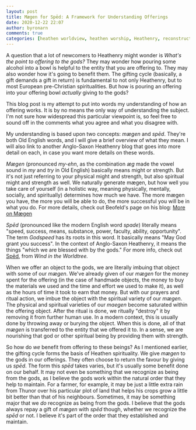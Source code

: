 ```yaml
---
layout: post
title: Mægen for Spēd: A Framework for Understanding Offerings
date: 2020-12-22 22:07
author: byronarn
comments: true
categories: [heathen worldview, heathen worship, Heathenry, reconstruction]
---
```

<!-- wp:paragraph -->
<p>A question that a lot of newcomers to Heathenry might wonder is <em>What's the point to offering to the gods?</em> They may wonder how pouring some alcohol into a bowl is helpful to the entity that you are offering to. They may also wonder how it's going to benefit them. The gifting cycle (basically, a gift demands a gift in return) is fundamental to not only Heathenry, but to most European pre-Christian spiritualities. But how is pouring an offering into your offering bowl <em>actually</em> giving to the gods?</p>
<!-- /wp:paragraph -->

<!-- wp:paragraph -->
<p>This blog post is my attempt to put into words my understanding of how an offering works. It is by no means the only way of understanding the subject. I'm not sure how widespread this particular viewpoint is, so feel free to sound off in the comments what you agree and what you disagree with.</p>
<!-- /wp:paragraph -->

<!-- wp:paragraph -->
<p>My understanding is based upon two concepts: <em>mægen</em> and <em>spēd</em>. They're both Old English words, and I will give a brief overview of what they mean. I will also link to another Anglo-Saxon Heathenry blog that goes into more detail on each, in case you want more details on these words.</p>
<!-- /wp:paragraph -->

<!-- wp:paragraph -->
<p><em>Mægen</em> (pronounced <em>my-ehn</em>, as the combination <em>æg</em> made the vowel sound in <em>my</em> and <em>try</em> in Old English) basically means might or strength. But it's not just referring to your physical might and strength, but also spiritual might and strength as well. We naturally generate mægen, but how well you take care of yourself (in a holistic way, meaning physically, mentally, socially, and spiritually) determines how much we have. The more mægen you have, the more you will be able to do, the more successful you will be in what you do. For more details, check out Beofeld's page on his blog: <a rel="noreferrer noopener" href="https://windintheworldtree.wordpress.com/about/fundamentals/maegen/" target="_blank">More on Mægen</a></p>
<!-- /wp:paragraph -->

<!-- wp:paragraph -->
<p><em>Spēd</em> (pronounced like the modern English word <em>spade</em>) literally means "speed, success, means, substance, power, faculty, ability, opportunity". The term <em>Godspeed</em> has its roots in this word. It basically means "May God grant you success". In the context of Anglo-Saxon Heathenry, it means the things "which we are blessed with by the gods." For more info, check out <a href="https://windintheworldtree.wordpress.com/sped-2/">Spēd</a>, from <em>Wind in the Worldtree.</em></p>
<!-- /wp:paragraph -->

<!-- wp:paragraph -->
<p>When we offer an object to the gods, we are literally imbuing that object with some of our <em>mægen</em>. We've already given of our <em>mægen</em> for the money spent for the offering (in the case of handmade objects, the money to buy the materials we used and the time and effort we used to make it), as well as the hours of time it took to earn that money. But with our prayers and ritual action, we imbue the object with the spiritual variety of our <em>mægen</em>. The physical and spiritual varieties of our <em>maegen</em> become saturated within the offering object. After the ritual is done, we ritually "destroy" it by removing it from further human use. In a modern context, this is usually done by throwing away or burying the object. When this is done, all of that <em>mægen</em> is transferred to the entity that we offered it to. In a sense, we are nourishing that god or other spiritual being by providing them with strength.</p>
<!-- /wp:paragraph -->

<!-- wp:paragraph -->
<p>So how do <em>we</em> benefit from offering to these beings? As I mentioned earlier, the gifting cycle forms the basis of Heathen spirituality. We give <em>mægen</em> to the gods in our offerings. They often choose to return the favour by giving us <em>spēd</em>. The form this <em>spēd</em> takes varies, but it's usually some benefit done on our behalf. It may not even be something that we recognize as being from the gods, as I believe the gods work within the natural order that they help to maintain. For a farmer, for example, it may be just a little extra rain from Thunor over his particular plot of land that helps his crops grow a little bit better than that of his neighbours. Sometimes, it may be something major that we <em>do</em> recognize as being from the gods. I believe that the gods always repay a gift of <em>mægen</em> with <em>spēd</em> though, whether we recognize the <em>spēd</em> or not. I believe it's part of the order that they established and maintain. </p>
<!-- /wp:paragraph -->

<!-- wp:paragraph -->
<p></p>
<!-- /wp:paragraph -->
